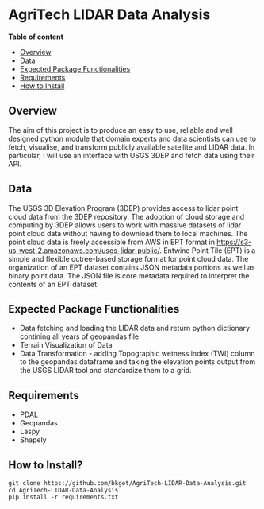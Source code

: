 # AgriTech LIDAR Data Analysis

**Table of content**
  - [Overview](#overview)
  - [Data](#data)
  - [Expected Package Functionalities](#Expected-Package-Functionalities)
  - [Requirements](#requirements)
  - [How to Install](#how-to-install)


## Overview
The aim of this project is to produce an easy to use, reliable and well designed python module that domain experts and data scientists can use to fetch, visualise, and transform publicly available satellite and LIDAR data. In particular, I will use an interface with USGS 3DEP and fetch data using their API. 


## Data 
The USGS 3D Elevation Program (3DEP) provides access to lidar point cloud data from the 3DEP repository. The adoption of cloud storage and computing by 3DEP allows users to work with massive datasets of lidar point cloud data without having to download them to local machines.
The point cloud data is freely accessible from AWS in EPT format in https://s3-us-west-2.amazonaws.com/usgs-lidar-public/. Entwine Point Tile (EPT) is a simple and flexible octree-based storage format for point cloud data. The organization of an EPT dataset contains JSON metadata portions as well as binary point data. The JSON file is core metadata required to interpret the contents of an EPT dataset.


## Expected Package Functionalities
- Data fetching and loading the LIDAR data and return python dictionary contining all years of geopandas file
- Terrain Visualization of Data
- Data Transformation - adding Topographic wetness index (TWI) column to the geopandas dataframe and taking the elevation points output from the USGS LIDAR tool and standardize them to a grid.


## Requirements
- PDAL
- Geopandas
- Laspy
- Shapely


## How to Install?
```
git clone https://github.com/bkget/AgriTech-LIDAR-Data-Analysis.git
cd AgriTech-LIDAR-Data-Analysis
pip install -r requirements.txt
```